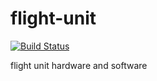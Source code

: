 # flight-unit
[![Build Status](https://travis-ci.org/SD-RTMS/flight-unit.svg?branch=master)](https://travis-ci.org/SD-RTMS/flight-unit)

flight unit hardware and software
